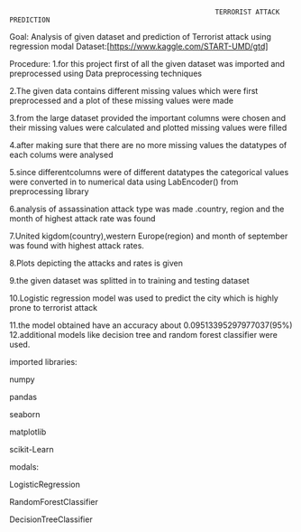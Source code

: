                                                        TERRORIST ATTACK PREDICTION

Goal: Analysis of given dataset and prediction of Terrorist attack using regression modal
Dataset:[https://www.kaggle.com/START-UMD/gtd]

Procedure:
1.for this project first of all the given dataset was imported and preprocessed using Data preprocessing techniques

2.The given data contains different missing values which were first preprocessed and a plot of these missing values were made

3.from the large dataset provided the important columns were chosen and their missing values were calculated and plotted
  missing values were filled

4.after making sure that there are no more missing values the datatypes of each colums were analysed 

5.since differentcolumns were of different datatypes the categorical values were converted in to numerical data using LabEncoder() from preprocessing library

6.analysis of assassination attack type was made .country, region and the month of highest attack rate was found

7.United kigdom(country),western Europe(region) and month of september was found with highest attack rates. 

8.Plots depicting the attacks and rates is given

9.the given dataset was splitted in to training and testing dataset

10.Logistic regression model was used to predict the city which is highly prone to terrorist attack

11.the model obtained have an accuracy about 0.09513395297977037(95%)
12.additional models like decision tree and random forest classifier were used.

imported libraries:

 numpy 
 
 pandas 

seaborn 

matplotlib 

 scikit-Learn

modals:

LogisticRegression

RandomForestClassifier

DecisionTreeClassifier
